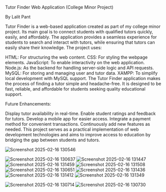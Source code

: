 
Tutor Finder Web Application (College Minor Project)

By Lalit Pant

Tutor Finder is a web-based application created as part of my college minor project. Its main goal is to connect students with qualified tutors quickly, easily, and affordably. The application provides a seamless experience for students to search and interact with tutors, while ensuring that tutors can easily share their knowledge. The project uses:

HTML: For structuring the web content.
CSS: For styling the webpage elements.
JavaScript: To enable interactivity on the web application.
Node.js: As the backend for handling server-side logic and API requests.
MySQL: For storing and managing user and tutor data.
XAMPP: To simplify local development with MySQL support.
The Tutor Finder application makes the process of finding a tutor simple and headache-free. It is designed to be fast, reliable, and affordable for students seeking quality educational support.

Future Enhancements:

Display tutor availability in real-time.
Enable student ratings and feedback for tutors.
Develop a mobile app for easier access.
Integrate a payment method for convenient transactions.
Continuously add new features as needed.
This project serves as a practical implementation of web development technologies and aims to improve access to education by bridging the gap between students and tutors.

![Screenshot 2025-02-16 130546](https://github.com/user-attachments/assets/1d7f09df-c13f-4820-91fc-c0b013bc4a6e)

![Screenshot 2025-02-16 130637](https://github.com/user-attachments/assets/a5166ac8-dc56-47a4-b90d-e2fa01bafbe9)
![Screenshot 2025-02-16 131447](https://github.com/user-attachments/assets/c67afb0c-0c48-4709-b7a8-5d7fc7ecbb2a)
![Screenshot 2025-02-16 131459](https://github.com/user-attachments/assets/c840425c-43d2-462a-b3ff-54f84054195f)
![Screenshot 2025-02-16 131508](https://github.com/user-attachments/assets/a36201b4-5c40-4b2d-85d7-ddd80a5f9ab3)
![Screenshot 2025-02-16 130651](https://github.com/user-attachments/assets/5ef0a748-5481-408a-978a-c4900ca16205)
![Screenshot 2025-02-16 131436](https://github.com/user-attachments/assets/b6de2bdb-6717-44a7-b02c-e61908c8f483)
![Screenshot 2025-02-16 131412](https://github.com/user-attachments/assets/af7640de-0e74-4ad6-8083-536923c928ca)
![Screenshot 2025-02-16 131349](https://github.com/user-attachments/assets/bbb0d489-09e9-465a-87dd-782e4bd0ee26)

![Screenshot 2025-02-16 130714](https://github.com/user-attachments/assets/ce70445a-517e-4e55-801c-a6ebfa46c3d3)
![Screenshot 2025-02-16 130730](https://github.com/user-attachments/assets/d119fc40-8f8f-4379-8403-8ebc4dad3863)
